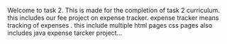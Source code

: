 Welcome to task 2.
This is made for the completion of task 2 curriculum.
this includes our fee project on expense tracker.
expense tracker means tracking of expenses .
this include multiple 
html pages
 css pages 
also includes java 
expense tarcker project...

